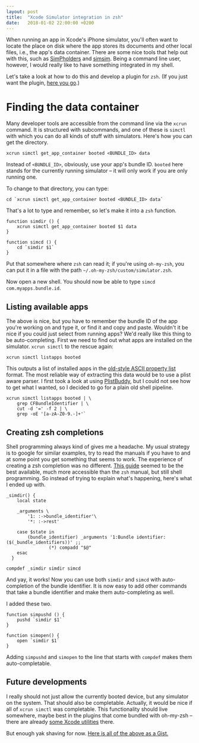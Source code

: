```yaml
---
layout: post
title:  "Xcode Simulator integration in zsh"
date:   2018-01-02 22:00:00 +0200
---
```


When running an app in Xcode's iPhone simulator, you'll often want to locate the place on disk where the app stores its documents and other local files, i.e., the app's data container.  There are some nice tools that help out with this, such as [SimPholders](https://simpholders.com/) and [simsim](https://github.com/dsmelov/simsim).  Being a command line user, however, I would really like to have something integrated in my shell.

Let's take a look at how to do this and develop a plugin for `zsh`.  (If you just want the plugin, [here you go](https://gist.github.com/skagedal/6fda34e0bc5f532e02dd51314554bcdd).)

# Finding the data container 

Many developer tools are accessible from the command line via the `xcrun` command.  It is structured with subcommands, and one of these is `simctl` with which you can do all kinds of stuff with simulators.  Here's how you can get the directory.  

```shell
xcrun simctl get_app_container booted <BUNDLE_ID> data
```

Instead of `<BUNDLE_ID>`, obviously, use your app's bundle ID.  `booted` here stands for the currently running simulator – it will only work if you are only running one. 

To change to that directory, you can type:

```shell
cd `xcrun simctl get_app_container booted <BUNDLE_ID> data`
```

That's a lot to type and remember, so let's make it into a `zsh` function.

```shell
function simdir () { 
	xcrun simctl get_app_container booted $1 data 
}

function simcd () {
	cd `simdir $1`
}
```

Put that somewhere where `zsh` can read it; if you're using `oh-my-zsh`, you can put it in a file with the path `~/.oh-my-zsh/custom/simulator.zsh`.  

Now open a new shell.  You should now be able to type `simcd com.myapps.bundle.id`. 

## Listing available apps

The above is nice, but you have to remember the bundle ID of the app you're working on and type it, or find it and copy and paste.  Wouldn't it be nice if you could just select from running apps?  We'd really like this thing to be auto-completing.  First we need to find out what apps are installed on the simulator.  `xcrun simctl` to the rescue again:

```shell
xcrun simctl listapps booted
```

This outputs a list of installed apps in the [old-style ASCII property list](https://developer.apple.com/library/content/documentation/Cocoa/Conceptual/PropertyLists/OldStylePlists/OldStylePLists.html) format.  The most reliable way of extracting this data would be to use a plist aware parser.  I first took a look at using [PlistBuddy](https://developer.apple.com/legacy/library/documentation/Darwin/Reference/ManPages/man8/PlistBuddy.8.html), but I could not see how to get what I wanted, so I decided to go for a plain old shell pipeline.

```shell
xcrun simctl listapps booted | \
	grep CFBundleIdentifier | \
	cut -d '=' -f 2 | \
	grep -oE '[a-zA-Z0-9.-]+'`
```

## Creating zsh completions

Shell programming always kind of gives me a headache.  My usual strategy is to google for similar examples, try to read the manuals if you have to and at some point you get something that seems to work.  The experience of creating a zsh completion was no different.  [This guide](https://github.com/zsh-users/zsh-completions/blob/master/zsh-completions-howto.org) seemed to be the best available, much more accessible than the `zsh` manual, but still shell programming.  So instead of trying to explain what's happening, here's what I ended up with. 

```shell
_simdir() {
	local state

	_arguments \
		'1: :->bundle_identifier'\
		'*: :->rest'

	case $state in
		(bundle_identifier) _arguments '1:Bundle identifier:($(_bundle_identifiers))' ;;
              	(*) compadd "$@"
  	esac
  }

compdef _simdir simdir simcd
```

And yay, it works! Now you can use both `simdir` and `simcd` with auto-completion of the bundle identifier. It is now easy to add other commands that take a bundle identifier and make them auto-completing as well. 

I added these two. 

```shell
function simpushd () { 
	pushd `simdir $1` 
}

function simopen() {
	open `simdir $1`
}
```

Adding `simpushd` and `simopen` to the line that starts with `compdef` makes them auto-completable. 

## Future developments

I really should not just allow the currently booted device, but any simulator on the system.  That should also be completable.  Actually, it would be nice if all of `xcrun simctl` was completable.  This functionality should live somewhere, maybe best in the plugins that come bundled with oh-my-zsh – there are already [some Xcode utilities](https://github.com/robbyrussell/oh-my-zsh/tree/master/plugins/xcode) there. 

But enough yak shaving for now.  [Here is all of the above as a Gist.](https://gist.github.com/skagedal/6fda34e0bc5f532e02dd51314554bcdd)
